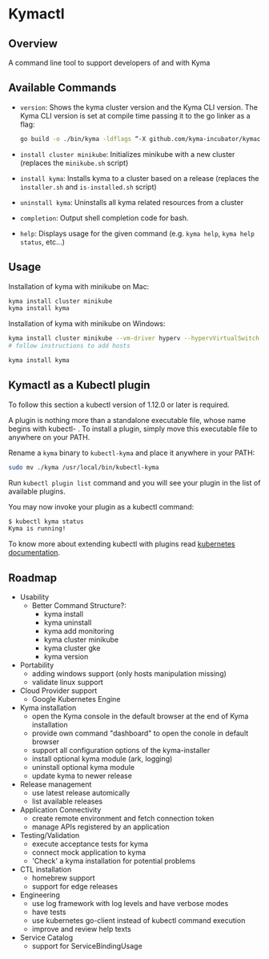 # Kymactl

## Overview

A command line tool to support developers of and with Kyma

## Available Commands

- `version`: Shows the kyma cluster version and the Kyma CLI version. The Kyma CLI version is set at compile time passing it to the go linker as a flag:

    ```bash
    go build -o ./bin/kyma -ldflags “-X github.com/kyma-incubator/kymactl/pkg/kyma/cmd.Version=1.5.0” ./cmd/kyma.go
    ```
- `install cluster minikube`: Initializes minikube with a new cluster (replaces the `minikube.sh` script) 
- `install kyma`: Installs kyma to a cluster based on a release (replaces the `ìnstaller.sh` and `is-installed.sh` script)
- `uninstall kyma`: Uninstalls all kyma related resources from a cluster
- `completion`: Output shell completion code for bash.
- `help`: Displays usage for the given command (e.g. `kyma help`, `kyma help status`, etc...)

## Usage

Installation of kyma with minikube on Mac:

```bash
kyma install cluster minikube
kyma install kyma
```

Installation of kyma with minikube on Windows:

```bash
kyma install cluster minikube --vm-driver hyperv --hypervVirtualSwitch {YOUR_SWITCH_NAME}
# follow instructions to add hosts

kyma install kyma
```

## Kymactl as a Kubectl plugin

To follow this section a kubectl version of 1.12.0 or later is required.

A plugin is nothing more than a standalone executable file, whose name begins with kubectl- . To install a plugin, simply move this executable file to anywhere on your PATH.

Rename a `kyma` binary to `kubectl-kyma` and place it anywhere in your PATH:

```bash
sudo mv ./kyma /usr/local/bin/kubectl-kyma
```

Run `kubectl plugin list` command and you will see your plugin in the list of available plugins.

You may now invoke your plugin as a kubectl command:

```bash
$ kubectl kyma status
Kyma is running!
```

To know more about extending kubectl with plugins read [kubernetes documentation](https://kubernetes.io/docs/tasks/extend-kubectl/kubectl-plugins/).

## Roadmap

- Usability
  - Better Command Structure?:
    - kyma install
    - kyma uninstall
    - kyma add monitoring
    - kyma cluster minikube
    - kyma cluster gke
    - kyma version
- Portability
  - adding windows support (only hosts manipulation missing)
  - validate linux support
- Cloud Provider support
  - Google Kubernetes Engine
- Kyma installation
  - open the Kyma console in the default browser at the end of Kyma installation
  - provide own command "dashboard" to open the conole in default browser
  - support all configuration options of the kyma-installer
  - install optional kyma module (ark, logging)
  - uninstall optional kyma module
  - update kyma to newer release
- Release management
  - use latest release automically
  - list available releases
- Application Connectivity
  - create remote environment and fetch connection token
  - manage APIs registered by an application
- Testing/Validation
  - execute acceptance tests for kyma
  - connect mock application to kyma
  - 'Check' a kyma installation for potential problems
- CTL installation
  - homebrew support
  - support for edge releases
- Engineering
  - use log framework with log levels and have verbose modes
  - have tests
  - use kubernetes go-client instead of kubectl command execution
  - improve and review help texts
- Service Catalog
  - support for ServiceBindingUsage
  
